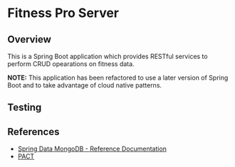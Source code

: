 # Fitness Pro Server
## Overview
This is a Spring Boot application which provides RESTful services to perform CRUD opearations on fitness data.

**NOTE:** This application has been refactored to use a later version of Spring Boot and to take advantage of cloud native patterns.

## Testing

## References

- [Spring Data MongoDB - Reference Documentation](https://docs.spring.io/spring-data/mongodb/docs/current/reference/html/#get-started:first-steps:spring)
- [PACT](https://docs.pact.io/)